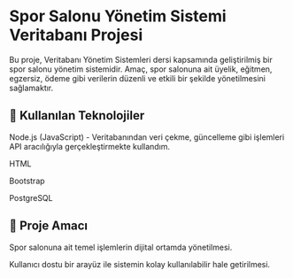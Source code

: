 # Spor Salonu Yönetim Sistemi Veritabanı Projesi
Bu proje, Veritabanı Yönetim Sistemleri dersi kapsamında geliştirilmiş bir spor salonu yönetim sistemidir. Amaç, spor salonuna ait üyelik, eğitmen, egzersiz, ödeme gibi verilerin düzenli ve etkili bir şekilde yönetilmesini sağlamaktır.

## 🔧 Kullanılan Teknolojiler
Node.js (JavaScript) - Veritabanından veri çekme, güncelleme gibi işlemleri API aracılığıyla gerçekleştirmekte kullandım.

HTML

Bootstrap

PostgreSQL

## 🎯 Proje Amacı
Spor salonuna ait temel işlemlerin dijital ortamda yönetilmesi.

Kullanıcı dostu bir arayüz ile sistemin kolay kullanılabilir hale getirilmesi.
